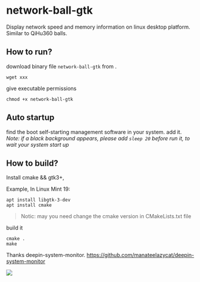 # network-ball-gtk

Display network speed and memory information on linux desktop platform.
Similar to QiHu360 balls.


## How to run?
download binary file `network-ball-gtk` from .
```
wget xxx
```
give executable permissions
```
chmod +x network-ball-gtk
```

## Auto startup
find the boot self-starting management software in your system. add it.
*Note: if a black background appears, please add `sleep 20` before run it, to wait your system start up*

## How to build?
Install cmake && gtk3+, 

Example, In Linux Mint 19:
```
apt install libgtk-3-dev
apt install cmake
```
> Notic: may you need change the cmake version in CMakeLists.txt file

build it
```
cmake .
make
```

Thanks deepin-system-monitor.
https://github.com/manateelazycat/deepin-system-monitor

![](https://github.com/AloneBo/gtk-netspeed-popup/blob/master/linuxnetspeedpopup.png?raw=true)
